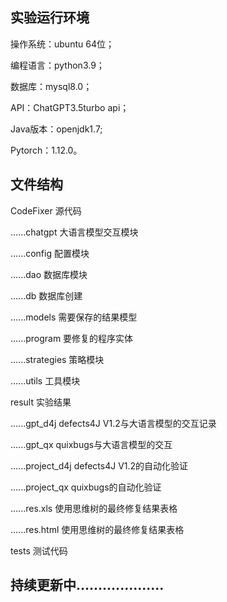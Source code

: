 ## 实验运行环境

操作系统：ubuntu 64位；

编程语言：python3.9；

数据库：mysql8.0；

API：ChatGPT3.5turbo api；

Java版本：openjdk1.7;

Pytorch：1.12.0。

## 文件结构

CodeFixer 	  												源代码 

......chatgpt												   大语言模型交互模块

​......config													 配置模块

​......dao														 数据库模块

​......db														   数据库创建

​......models												  需要保存的结果模型

​......program												要修复的程序实体

​......strategies											   策略模块

​......utils														工具模块

result 			 												实验结果

​......gpt_d4j												   defects4J V1.2与大语言模型的交互记录

​......gpt_qx													quixbugs与大语言模型的交互

​......project_d4j											defects4J V1.2的自动化验证

​......project_qx											 quixbugs的自动化验证

......res.xls                          使用思维树的最终修复结果表格

......res.html                         使用思维树的最终修复结果表格

tests																测试代码



## 持续更新中....................



